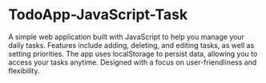 # TodoApp-JavaScript-Task
A simple web application built with JavaScript to help you manage your daily tasks. Features include adding, deleting, and editing tasks, as well as setting priorities. The app uses localStorage to persist data, allowing you to access your tasks anytime. Designed with a focus on user-friendliness and flexibility.
